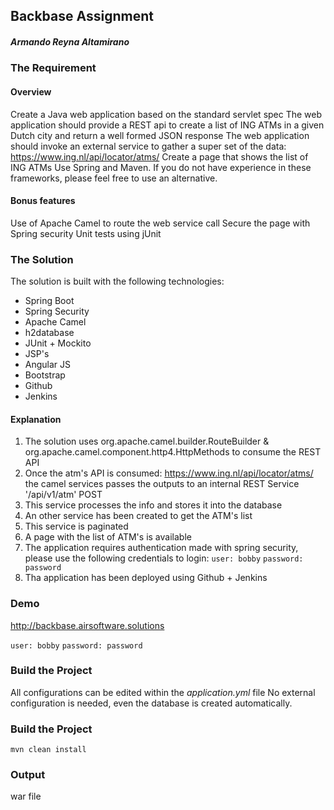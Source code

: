 ## Backbase Assignment
##### Armando Reyna Altamirano

### The Requirement

#### Overview

Create a Java web application based on the standard servlet spec
The web application should provide a REST api to create a list of ING ATMs in a given Dutch city and return a well formed JSON response
The web application should invoke an external service to gather a super set of the data:  https://www.ing.nl/api/locator/atms/
Create a page that shows the list of ING ATMs
Use Spring and Maven. If you do not have experience in these frameworks, please feel free to use an alternative.

#### Bonus features

Use of Apache Camel to route the web service call
Secure the page with Spring security
Unit tests using jUnit

### The Solution
The solution is built with the following technologies:
- Spring Boot
- Spring Security
- Apache Camel
- h2database
- JUnit + Mockito
- JSP's
- Angular JS
- Bootstrap
- Github
- Jenkins

#### Explanation

1. The solution uses org.apache.camel.builder.RouteBuilder & org.apache.camel.component.http4.HttpMethods to consume the REST API
2. Once the atm's API is consumed: https://www.ing.nl/api/locator/atms/ the camel services passes the outputs to an internal REST Service '/api/v1/atm' POST
3. This service processes the info and stores it into the database
4. An other service has been created to get the ATM's list
5. This service is paginated
6. A page with the list of ATM's is available
7. The application requires authentication made with spring security, please use the following credentials to login:
`user: bobby`
`password: password`
8. Tha application has been deployed using Github + Jenkins

### Demo
http://backbase.airsoftware.solutions

`user: bobby`
`password: password`

### Build the Project
All configurations can be edited within the *application.yml* file
No external configuration is needed, even the database is created automatically.

### Build the Project
```
mvn clean install
```

### Output
war file
